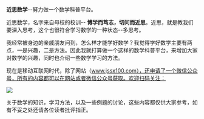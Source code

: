 **近思数学**--努力做一个数学科普平台。

近思数学，名字来自母校的校训-- **博学而笃志，切问而近思**。近思，就是教我们要深入思考，这个也很符合学习数学的一种状态--多思考。

我经常被身边的亲戚朋友问到，怎么样才能学好数学？我觉得学好数学主要有两点，一是兴趣，二是方法。因此我就打算做一个这样的数学科普平台，来增加大家对数学的兴趣，同时也介绍一些数学学习的方法。

现在是移动互联网时代，除了网站（www.jssx100.com），还申请了一个微信公众号，所有的内容都可以在网站或者微信公众号获取。欢迎扫码关注：

![](D:\jssx100.github.io\images\about\jssx.png)



关于数学的知识，学习方法，以及一些例题的讨论，这些内容都仅供大家参考，如有不妥之处还请各位读者批评指正。